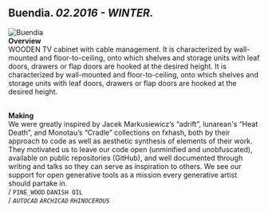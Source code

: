 
## Buendia. _02.2016 - WINTER._  
![Buendia](/None)  
**Overview**  
WOODEN TV cabinet with cable management. It is characterized by wall-mounted and floor-to-ceiling, onto which shelves and storage units with leaf doors, drawers or flap doors are hooked at the desired height. It is characterized by wall-mounted and floor-to-ceiling, onto which shelves and storage units with leaf doors, drawers or flap doors are hooked at the desired height.  
<br>
  
**Making**  
We were greatly inspired by Jacek Markusiewicz’s “adrift”, lunarean's “Heat Death”, and Monotau’s “Cradle” collections on fxhash, both by their approach to code as well as aesthetic synthesis of elements of their work. They motivated us to leave our code open (unminified and unobfuscated), available on public repositories (GitHub), and well documented through writing and talks so they can serve as inspiration to others. We see our support for open generative tools as a mission every generative artist should partake in.  
/
`PINE_WOOD` `DANISH OIL`   
/
_`AUTOCAD`_ _`ARCHICAD`_ _`RHINOCEROUS`_   
<br>

